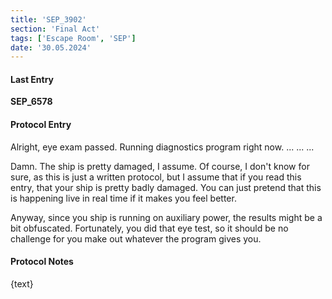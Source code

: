 ```yaml
---
title: 'SEP_3902'
section: 'Final Act'
tags: ['Escape Room', 'SEP']
date: '30.05.2024'
---
```


<script>
    import DiagnosticResults from "$lib/components/general/DiagnosticResults.svelte";
	import { mode } from 'mode-watcher';
    
    let darkText = `Bruh, how the ?!@\# am I supposed to read this? It is so dark!`;
    let lightText = `Ahh, much better. Now I need to figure out how much power I need in total in
    order to jump start the main reactor, and I since energy is on a shortage right now, I also have
    to know when I can use as much of the auxiliary power to activate the main power supply`;

    $: text = $mode === 'dark' ? darkText : lightText;
</script>

#### Last Entry

**SEP_6578**

#### Protocol Entry

Alright, eye exam passed. Running diagnostics program right now. ... ... ...

Damn. The ship is pretty damaged, I assume. Of course, I don't know for sure, as this is just a
written protocol, but I assume that if you read this entry, that your ship is pretty badly damaged.
You can just pretend that this is happening live in real time if it makes you feel better.

Anyway, since you ship is running on auxiliary power, the results might be a bit obfuscated.
Fortunately, you did that eye test, so it should be no challenge for you make out whatever the
program gives you.

#### Protocol Notes

{text}

<DiagnosticResults/>
